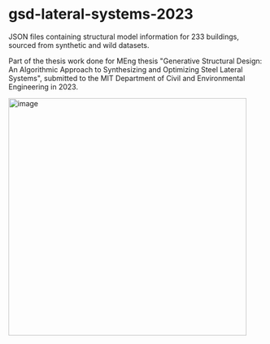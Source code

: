 # gsd-lateral-systems-2023

JSON files containing structural model information for 233 buildings, sourced from synthetic and wild datasets.

Part of the thesis work done for MEng thesis "Generative Structural Design: An Algorithmic Approach to Synthesizing and Optimizing Steel Lateral Systems", submitted to the MIT Department of Civil and Environmental Engineering in 2023.

<img width="468" alt="image" src="https://user-images.githubusercontent.com/53405894/235383751-a0d30fd0-61ed-44cd-834b-457d63da4db5.png">
